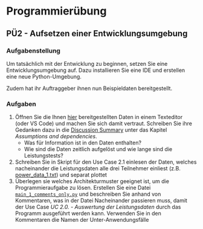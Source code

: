 # Programmierübung

## PÜ2 - Aufsetzen einer Entwicklungsumgebung


### Aufgabenstellung 

Um tatsächlich mit der Entwicklung zu beginnen, setzen Sie eine Entwicklungsumgebung auf. Dazu installieren Sie eine IDE und erstellen eine neue Python-Umgebung.

Zudem hat ihr Auftraggeber ihnen nun Beispieldaten bereitgestellt.

### Aufgaben

1. Öffnen Sie die Ihnen [hier](https://github.com/jhumci/MCI-MSE_Aufgaben/tree/main/P%C3%9C2/input_data) bereitgestellten Daten in einem Texteditor (oder VS Code) und machen Sie sich damit vertraut. Schreiben Sie ihre Gedanken dazu in die [Discussion Summary](https://github.com/jhumci/MCI-MSE_Aufgaben/blob/main/P%C3%9C1/DiscussionSummary.md) unter das Kapitel *Assumptions and dependencies*.
    - Was für Information ist in den Daten enthalten? 
    - Wie sind die Daten zeitlich aufgelöst und wie lange sind die Leistungstests?
2. Schreiben Sie in Skript für den Use Case 2.1 einlesen der Daten, welches nacheinander die Leistungsdaten alle drei Teilnehmer einliest (z.B. [power_data_1.txt](https://github.com/jhumci/MCI-MSE_Aufgaben/blob/main/P%C3%9C2/input_data/power_data_1.txt)) und separat plottet
3. Überlegen sie welches Architekturmuster geeignet ist, um die Programmieraufgabe zu lösen. Erstellen Sie eine Datei [```main_1_comments_only.py```](https://github.com/jhumci/MCI-MSE_Aufgaben/blob/main/P%C3%9C2/main_1_comments_only.py) und beschreiben Sie anhand von Kommentaren, was in der Datei Nacheinander passieren muss, damit der Use Case *UC 2.0. - Auswertung der Leistungsdaten* durch das Programm ausgeführt werden kann. Verwenden Sie in den Kommentaren  die Namen der Unter-Anwendungsfälle

